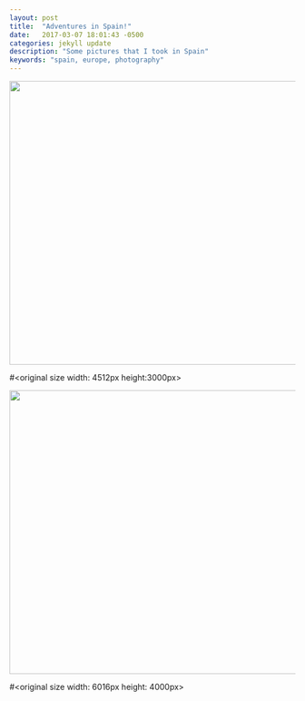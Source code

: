```yaml
---
layout: post
title:  "Adventures in Spain!"
date:   2017-03-07 18:01:43 -0500
categories: jekyll update
description: "Some pictures that I took in Spain"
keywords: "spain, europe, photography"
---
```


<img src="/resources/pictures/adventures-in-france/DSC_0305.jpg" width="752" height="500" />

#<original size width: 4512px height:3000px>

<img src="/resources/pictures/adventures-in-france/DSC_0079_2.jpg" width="752" height="500" />

#<original size width: 6016px height: 4000px>
